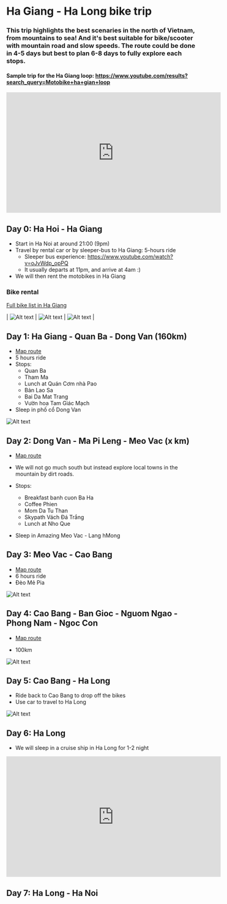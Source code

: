 # Ha Giang - Ha Long bike trip

### This trip highlights the best scenaries in the north of Vietnam, from mountains to sea! And it's best suitable for bike/scooter with mountain road and slow speeds. The route could be done in 4-5 days but best to plan 6-8 days to fully explore each stops.

#### Sample trip for the Ha Giang loop: https://www.youtube.com/results?search_query=Motobike+ha+gian+loop

<iframe width="560" height="315" src="https://www.youtube.com/embed/dh6HgYGwlCs?si=wB-P65k042x4Pmtt" title="YouTube video player" frameborder="0" allow="accelerometer; autoplay; clipboard-write; encrypted-media; gyroscope; picture-in-picture; web-share" allowfullscreen></iframe>

## Day 0: Ha Hoi - Ha Giang
* Start in Ha Noi at around 21:00 (9pm)
* Travel by rental car or by sleeper-bus to Ha Giang: 5-hours ride
  * Sleeper bus experience: https://www.youtube.com/watch?v=oJvWdp_opPQ
  * It usually departs at 11pm, and arrive at 4am :)
* We will then rent the motobikes in Ha Giang

### Bike rental
[Full bike list in Ha Giang](https://qtmotorbikesandtours.com.vn/motorbike-rental-ha-giang-cao-bang/)

| ![Alt text](image-29.png) | ![Alt text](image-30.png) | ![Alt text](image-31.png) |

## Day 1: Ha Giang - Quan Ba - Dong Van (160km)
* [Map route](https://www.google.com/maps/dir/Tp.+H%C3%A0+Giang,+H%C3%A0+Giang,+Vi%E1%BB%87t+Nam/Qu%E1%BA%A3n+B%E1%BA%A1,+H%C3%A0+Giang,+Vi%E1%BB%87t+Nam/tt.+%C4%90%E1%BB%93ng+V%C4%83n,+%C4%90%E1%BB%93ng+V%C4%83n+District,+Ha+Giang,+Vietnam/@23.0330024,104.9995559,11z/data=!4m20!4m19!1m5!1m1!1s0x36cc79b180b4239d:0xb7a373a73bc23544!2m2!1d104.9784494!2d22.8025588!1m5!1m1!1s0x36cc0b167fa61df7:0x8495bfb0cc033df9!2m2!1d104.9856176!2d23.087186!1m5!1m1!1s0x36cbe6cfb1c33961:0x5eff1d412485f4aa!2m2!1d105.3627336!2d23.2781471!3e0?entry=ttu)
* 5 hours ride
* Stops: 
  * Quan Ba
  * Tham Ma 
  * Lunch at Quán Cơm nhà Pao
  * Bản Lao Sa
  * Bai Da Mat Trang
  * Vườn hoa Tam Giác Mạch
* Sleep in phố cổ Dong Van 

![Alt text](image-26.png)

## Day 2: Dong Van - Ma Pi Leng - Meo Vac (x km)

* [Map route](https://www.google.com/maps/dir/tt.+%C4%90%E1%BB%93ng+V%C4%83n,+%C4%90%E1%BB%93ng+V%C4%83n,+H%C3%A0+Giang,+Vi%E1%BB%87t+Nam/M%E1%BB%8Fm+%C4%90%C3%A1+T%E1%BB%AD+Th%E1%BA%A7n/%C4%90i%E1%BB%83m+D%E1%BB%ABng+Ch%C3%A2n+%C4%90%E1%BB%89nh+%C4%90%C3%A8o+M%C3%A3+P%C3%AD+L%C3%A8ng/S%C3%B4ng+Nho+Qu%E1%BA%BF/X%C3%ADn+C%C3%A1i,+M%C3%A8o+V%E1%BA%A1c,+H%C3%A0+Giang,+Vi%E1%BB%87t+Nam/@23.2230905,105.4129787,14z/data=!4m32!4m31!1m5!1m1!1s0x36cbe6cfb1c33961:0x5eff1d412485f4aa!2m2!1d105.3627336!2d23.2781471!1m5!1m1!1s0x36cbe77966841c53:0xa375f371f2f81f06!2m2!1d105.3973084!2d23.2428988!1m5!1m1!1s0x36cbdd8669d86521:0xd2f3d769da6c16f4!2m2!1d105.4122845!2d23.2399909!1m5!1m1!1s0x36cbddff25c0fad7:0x5f067a2b76784fa5!2m2!1d105.4185541!2d23.241823!1m5!1m1!1s0x36cbdde071165663:0xcded36eca0d45c69!2m2!1d105.4595306!2d23.2205273!3e0?entry=ttu)

* We will not go much south but instead explore local towns in the mountain by dirt roads.
* Stops: 
  * Breakfast banh cuon Ba Ha
  * Coffee Phien 
  * Mom Da Tu Than
  * Skypath Vách Đá Trắng 
  * Lunch at Nho Que
* Sleep in Amazing Meo Vac - Lang hMong

## Day 3: Meo Vac - Cao Bang

* [Map route](https://www.google.com/maps/dir/M%C3%A8o+V%E1%BA%A1c,+H%C3%A0+Giang,+Vi%E1%BB%87t+Nam/Cao+B%E1%BA%B1ng,+Cao+Bang,+Vietnam/@22.8315062,105.4116828,10z/data=!4m14!4m13!1m5!1m1!1s0x36cbc2e68b24fc99:0xa614a6b6491c3d1c!2m2!1d105.4536718!2d23.1341053!1m5!1m1!1s0x36ca643b852c0327:0xf7278f9b5a7c6921!2m2!1d106.2639852!2d22.6666369!3e0?entry=ttu)
* 6 hours ride
* Đèo Mẻ Pia

![Alt text](image-32.png)

## Day 4: Cao Bang - Ban Gioc - Nguom Ngao - Phong Nam - Ngoc Con

* [Map route](https://www.google.com/maps/dir/Cao+B%E1%BA%B1ng,+Cao+Bang,+Vietnam/Th%C3%A1c+B%E1%BA%A3n+Gi%E1%BB%91c,+TL+211,+%C4%90%C3%A0m+Thu%E1%BB%B7,+S%C3%B9ng+T%E1%BA%A3,+Cao+B%E1%BA%B1ng,+Vi%E1%BB%87t+Nam/Phong+N%E1%BA%ADm,+Tr%C3%B9ng+Kh%C3%A1nh,+Cao+B%E1%BA%B1ng,+Vi%E1%BB%87t+Nam/Ng%E1%BB%8Dc+C%C3%B4n,+Tr%C3%B9ng+Kh%C3%A1nh,+Cao+B%E1%BA%B1ng,+Vi%E1%BB%87t+Nam/@22.8072176,106.3648747,11.26z/data=!4m26!4m25!1m5!1m1!1s0x36ca643b852c0327:0xf7278f9b5a7c6921!2m2!1d106.2639852!2d22.6666369!1m5!1m1!1s0x36ca643ca72ac71b:0xd00c006bac4a0f37!2m2!1d106.7240986!2d22.8546786!1m5!1m1!1s0x36ca0abbb86f56e7:0xa846c4d0d9ec3962!2m2!1d106.5171626!2d22.8912953!1m5!1m1!1s0x36b5f57aea57de77:0x99b6fe9a8323ef3f!2m2!1d106.5407299!2d22.9119081!3e0?entry=ttu)

* 100km 

![Alt text](image-33.png)

## Day 5: Cao Bang - Ha Long
* Ride back to Cao Bang to drop off the bikes
* Use car to travel to Ha Long

![Alt text](image-34.png)

## Day 6: Ha Long 
* We will sleep in a cruise ship in Ha Long for 1-2 night

<iframe width="560" height="315" src="https://www.youtube.com/embed/RiELdjiAUdY?si=iDAeA-zANUAyH7md" title="YouTube video player" frameborder="0" allow="accelerometer; autoplay; clipboard-write; encrypted-media; gyroscope; picture-in-picture; web-share" allowfullscreen></iframe>

## Day 7: Ha Long - Ha Noi













